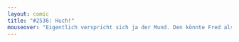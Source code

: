 ```yaml
---
layout: comic
title: "#2536: Huch!"
mouseover: "Eigentlich verspricht sich ja der Mund. Den könnte Fred also eigentlich auch halten..."
---
```

